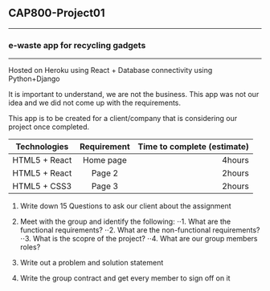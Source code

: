 ## CAP800-Project01
---
### e-waste app for recycling gadgets 
---

Hosted on Heroku using React + Database connectivity using Python+Django 


It is important to understand, we are not the business. This app was not our idea and we did not come up with the requirements.

This app is to be created for a client/company that is considering our project once completed.

| Technologies  | Requirement   | Time to complete (estimate)  |
| ------------- |:-------------:| -----:|
| HTML5 + React | Home page     |  4hours |
| HTML5 + React | Page 2        |  2hours |
| HTML5 + CSS3  | Page 3        |  2hours |



1. Write down 15 Questions to ask our client about the assignment
2. Meet with the group and identify the following:
  ⋅⋅1. What are the functional requirements?
  ⋅⋅2. What are the non-functional requirements?
  ⋅⋅3. What is the scopre of the project?
  ⋅⋅4. What are our group members roles?
  
3. Write out a problem and solution statement 

4. Write the group contract and get every member to sign off on it
